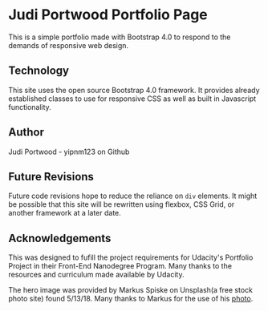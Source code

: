 # Judi Portwood Portfolio Page

This is a simple portfolio made with Bootstrap 4.0 to respond to the demands of responsive web design.


## Technology

This site uses the open source Bootstrap 4.0 framework. It provides already established classes to use for responsive CSS as well as built in Javascript functionality.


## Author

Judi Portwood - yipnm123 on Github


## Future Revisions

Future code revisions hope to reduce the reliance on `div` elements. It might be possible that this site will be rewritten using flexbox, CSS Grid, or another framework at a later date.


## Acknowledgements

This was designed to fufill the project requirements for Udacity's Portfolio Project in their Front-End Nanodegree Program. Many thanks to the resources and curriculum made available by Udacity.

The hero image was provided by Markus Spiske on Unsplash(a free stock photo site) found 5/13/18. Many thanks to Markus for the use of his [photo](https://images.unsplash.com/photo-1515524738708-327f6b0037a7?ixlib=rb-0.3.5&s=cb89fbf71ae49b0a22e3e35e6d856a17&auto=format&fit=crop&w=1950&q=80).
	

